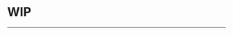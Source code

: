 # WIP

-----------------------------------------------------------------------------------------------------------------------